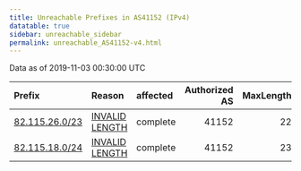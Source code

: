 ```yaml
---
title: Unreachable Prefixes in AS41152 (IPv4)
datatable: true
sidebar: unreachable_sidebar
permalink: unreachable_AS41152-v4.html
---
```


Data as of 2019-11-03 00:30:00 UTC


<div class="datatable-begin"></div>

| Prefix                                                 | Reason                                                                                                   | affected   |   Authorized AS |   MaxLength | Anchor                                         |   unreachable /24s |
|:-------------------------------------------------------|:---------------------------------------------------------------------------------------------------------|:-----------|----------------:|------------:|:-----------------------------------------------|-------------------:|
| [82.115.26.0/23](https://stat.ripe.net/82.115.26.0/23) | [INVALID LENGTH](https://rpki-validator.ripe.net/announcement-preview?asn=AS41152&prefix=82.115.26.0/23) | complete   |           41152 |          22 | [RIPE](unreachable_RIPE_NCC_RPKI_Root-v4.html) |                  2 |
| [82.115.18.0/24](https://stat.ripe.net/82.115.18.0/24) | [INVALID LENGTH](https://rpki-validator.ripe.net/announcement-preview?asn=AS41152&prefix=82.115.18.0/24) | complete   |           41152 |          23 | [RIPE](unreachable_RIPE_NCC_RPKI_Root-v4.html) |                  1 |

<div class="datatable-end"></div>